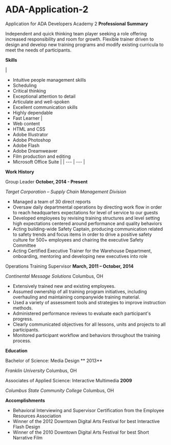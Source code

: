 # ADA-Application-2
Application for ADA Developers Academy 2
**Professional Summary**

Independent and quick thinking team player seeking a role offering increased responsibility and room for growth. Flexible trainer driven to design and develop new training programs and modify existing curricula to meet the needs of participants.

**Skills**

|
- Intuitive people management skills
- Scheduling
- Critical thinking
- Exceptional attention to detail
- Articulate and well-spoken
- Excellent communication skills
- Highly dependable
- Fast Learner
 |
- Web content
- HTML and CSS
- Adobe Illustrator
- Adobe Photoshop
- Adobe Flash
- Adobe Dreamweaver
- Film production and editing
- Microsoft Office Suite
 |
| --- | --- |

**Work History**

Group Leader                                                                                             **October, 2014 - Present**

_Target Corporation – Supply Chain Management Division_

- Managed a team of 30 direct reports
- Oversaw daily departmental operations by directing work flow in order to reach headquarters expectations for level of service to our guests
- Developed employees by revising training structures and level setting high expectations centered around performance and quality behaviors
- Acting building-wide Safety Captain, producing communication related to safety trends and focus items in order to drive a positive safety culture for 500+ employees and chairing the executive Safety Committee
- Acting Certified Executive Trainer for the Warehouse Department, onboarding, mentoring and developing new executives into role

Operations Training Supervisor                                                                          **March, 2011 – October, 2014**

_Continental Message Solutions_                                                                                     Columbus, OH

- Extensively trained new and existing employees.
- Assumed ownership of all training program initiatives, including overhauling and maintaining companywide training material.
- Used a variety of assessment tools and strategies to improve instruction methods.
- Administered performance reviews to evaluate each participant's progress.
- Clearly communicated objectives for all lessons, units and projects to all participants.
- Monitored participant workflow and behaviors throughout the training process.



**Education**

Bachelor of Science: Media Design                                                                                        **     2013**

_Franklin University_                                                                                             Columbus, OH

Associates of Applied Science: Interactive Multimedia                                                                      **2009**

_Columbus State Community College_                                                                              Columbus, OH

**Accomplishments**

- Behavioral Interviewing and Supervisor Certification from the Employee Resources Association
- Winner of the 2012 Downtown Digital Arts Festival for best Interactive Flash Design
- Winner of the 2010 Downtown Digital Arts Festival for best Short Narrative Film

